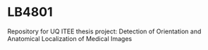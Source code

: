 # LB4801
Repository for UQ ITEE thesis project: Detection of Orientation and Anatomical Localization of Medical Images
